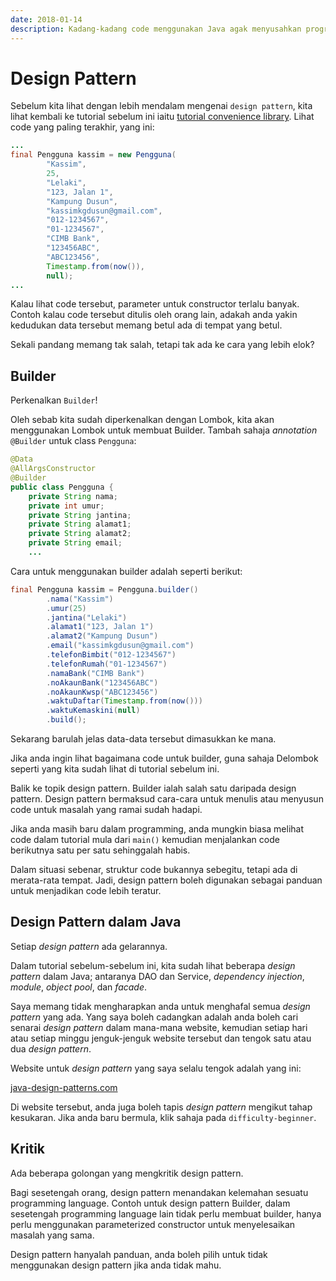 ```yaml
---
date: 2018-01-14
description: Kadang-kadang code menggunakan Java agak menyusahkan programmer. Adakah cara yang lebih tersusun untuk sesuatu masalah semasa membina struktur code? Jom lihat design pattern!
---
```


# Design Pattern

Sebelum kita lihat dengan lebih mendalam mengenai `design pattern`, kita lihat
kembali ke tutorial sebelum ini iaitu [tutorial convenience
library](../quality/convenience-library.md). Lihat code yang paling terakhir,
yang ini:

```java
...
final Pengguna kassim = new Pengguna(
        "Kassim",
        25,
        "Lelaki",
        "123, Jalan 1",
        "Kampung Dusun",
        "kassimkgdusun@gmail.com",
        "012-1234567",
        "01-1234567",
        "CIMB Bank",
        "123456ABC",
        "ABC123456",
        Timestamp.from(now()),
        null);
...
```

Kalau lihat code tersebut, parameter untuk constructor terlalu banyak. Contoh
kalau code tersebut ditulis oleh orang lain, adakah anda yakin kedudukan data
tersebut memang betul ada di tempat yang betul.

Sekali pandang memang tak salah, tetapi tak ada ke cara yang lebih elok?

## Builder

Perkenalkan `Builder`!

Oleh sebab kita sudah diperkenalkan dengan Lombok, kita akan menggunakan Lombok
untuk membuat Builder. Tambah sahaja _annotation_ `@Builder` untuk class
`Pengguna`:

```java
@Data
@AllArgsConstructor
@Builder
public class Pengguna {
    private String nama;
    private int umur;
    private String jantina;
    private String alamat1;
    private String alamat2;
    private String email;
    ...
```

Cara untuk menggunakan builder adalah seperti berikut:

```java
final Pengguna kassim = Pengguna.builder()
        .nama("Kassim")
        .umur(25)
        .jantina("Lelaki")
        .alamat1("123, Jalan 1")
        .alamat2("Kampung Dusun")
        .email("kassimkgdusun@gmail.com")
        .telefonBimbit("012-1234567")
        .telefonRumah("01-1234567")
        .namaBank("CIMB Bank")
        .noAkaunBank("123456ABC")
        .noAkaunKwsp("ABC123456")
        .waktuDaftar(Timestamp.from(now()))
        .waktuKemaskini(null)
        .build();
```

Sekarang barulah jelas data-data tersebut dimasukkan ke mana.

Jika anda ingin lihat bagaimana code untuk builder, guna sahaja Delombok seperti
yang kita sudah lihat di tutorial sebelum ini.

Balik ke topik design pattern. Builder ialah salah satu daripada design pattern.
Design pattern bermaksud cara-cara untuk menulis atau menyusun code untuk
masalah yang ramai sudah hadapi.

Jika anda masih baru dalam programming, anda mungkin biasa melihat code dalam
tutorial mula dari `main()` kemudian menjalankan code berikutnya satu per satu
sehinggalah habis.

Dalam situasi sebenar, struktur code bukannya sebegitu, tetapi ada di
merata-rata tempat. Jadi, design pattern boleh digunakan sebagai panduan untuk
menjadikan code lebih teratur.

## Design Pattern dalam Java

Setiap _design pattern_ ada gelarannya.

Dalam tutorial sebelum-sebelum ini, kita sudah lihat beberapa _design pattern_
dalam Java; antaranya DAO dan Service, _dependency injection_, _module_, _object
pool_, dan _facade_.

Saya memang tidak mengharapkan anda untuk menghafal semua _design pattern_ yang
ada. Yang saya boleh cadangkan adalah anda boleh cari senarai _design pattern_
dalam mana-mana website, kemudian setiap hari atau setiap minggu jenguk-jenguk
website tersebut dan tengok satu atau dua _design pattern_.

Website untuk _design pattern_ yang saya selalu tengok adalah yang ini:

[java-design-patterns.com](http://java-design-patterns.com/patterns/)

Di website tersebut, anda juga boleh tapis _design pattern_ mengikut tahap
kesukaran. Jika anda baru bermula, klik sahaja pada `difficulty-beginner`.

## Kritik

Ada beberapa golongan yang mengkritik design pattern.

Bagi sesetengah orang, design pattern menandakan kelemahan sesuatu programming
language. Contoh untuk design pattern Builder, dalam sesetengah programming
language lain tidak perlu membuat builder, hanya perlu menggunakan parameterized
constructor untuk menyelesaikan masalah yang sama.

Design pattern hanyalah panduan, anda boleh pilih untuk tidak menggunakan design
pattern jika anda tidak mahu.
